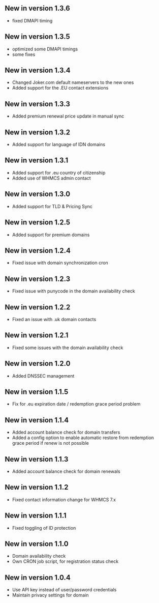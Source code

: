 ## New in version 1.3.6

- fixed DMAPI timing

## New in version 1.3.5

- optimized some DMAPI timings
- some fixes

## New in version 1.3.4

- Changed Joker.com default nameservers to the new ones
- Added support for the .EU contact extensions

## New in version 1.3.3

- Added premium renewal price update in manual sync

## New in version 1.3.2

- Added support for language of IDN domains

## New in version 1.3.1

- Added support for .eu country of citizenship
- Added use of WHMCS admin contact

## New in version 1.3.0

- Added support for TLD & Pricing Sync

## New in version 1.2.5

- Added support for premium domains

## New in version 1.2.4

- Fixed issue with domain synchronization cron

## New in version 1.2.3

- Fixed issue with punycode in the domain availability check

## New in version 1.2.2

- Fixed an issue with .uk domain contacts

## New in version 1.2.1

- Fixed some issues with the domain availability check

## New in version 1.2.0

- Added DNSSEC management

## New in version 1.1.5

- Fix for .eu expiration date / redemption grace period problem

## New in version 1.1.4

- Added account balance check for domain transfers
- Added a config option to enable automatic restore from redemption grace period if renew is not possible

## New in version 1.1.3

- Added account balance check for domain renewals

## New in version 1.1.2

- Fixed contact information change for WHMCS 7.x

## New in version 1.1.1

- Fixed toggling of ID protection

## New in version 1.1.0

- Domain availability check
- Own CRON job script, for registration status check

## New in version 1.0.4

- Use API key instead of user/password credentials
- Maintain privacy settings for domain


